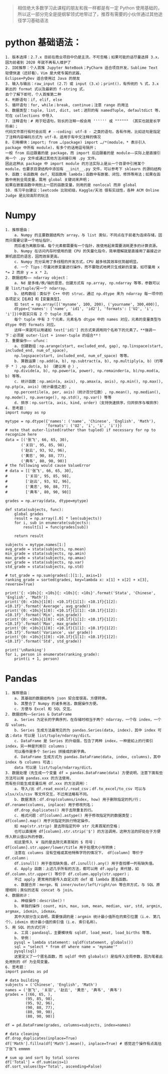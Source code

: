 > 相信绝大多数学习此课程的朋友和我一样都是有一定 Python 使用基础的，所以这一部分完全是提纲挈领式地带过了，推荐有需要的小伙伴通过其他途径学习基础语法

# python 基础语法：
	1. 版本选择：2.7.x 目前在商业项目中仍是主流，不可忽略；如果可能的话尽量选择 3.x，因为前者到 2020 年就不再有人维护了
	2. IDE推荐：个人首推 Jupyter NoteBook；PyCharm 适合项目开发，Sublime Text 轻便快速（还好看），Vim 是大佬专属的武器，  
	Eclipse+PyDev 适合使用过 Java 的朋友
	3. 输入与输出：raw_input (2.7）或 input (3.x）；print()，有传统的 % 式，3.x 新出的 format 式以及最新的 f-string 式，  
	自个了解下即可，个人首推第二种
	4. 判断语句：if, elif, else
	5. 循环语句：for, while；break, continue；注意 range 的用法
	6. 数据类型：tuple, list, dict, set；进阶的有 namedTuple, defaultdict 等，可在 collections 中导入
	7. 注释语句：# 用于短语句，较长的注释一般会用 '''''' 或 """""" （其实也就是长字符串）；  
	代码文件首行有时会出现 # --coding: utf-8 - 之类的语句，各有作用，比如这句是指定了注释内容编码方式为 utf-8，适用于有中文注释的情况
	8. 引用模块：import; from …(package) import …/*(module，* 表示引入 package 中所有 module)，有多个的话用逗号隔开；  
	一般 from 后边跟着的是 package，而 import 后边跟着的是 module——实际上是直接引用一个 .py 文件或通过其他方法间接引用 .py 文件。  
	因此这种从 package 中 import module 的方法实际上是从一个目录中引用某个 module，也要求目录结构中添加有 __init__.py 文件，可以参考下 sklearn 的源码结构
	9. 函数：长函数用 def, 短函数用 lambda；函数中有嵌套、闭包、修饰等用法；如果在函数中用到全局变量，需用 global 关键词来声明；  
	如果在嵌套函数中用到上一层的函数变量，则用的是 nonlocal 而非 global
	10. 练习平台建议：leetcode 比较初级，Kaggle/天池 很有实战性，各种 ACM Online Judge 是比较高阶的玩法

# Numpy
	1. 推荐理由：
		a. Numpy 的主要数据结构为 array，与 list 类似，不同点在于前者为连续存储，因而只需要记录一个地址指针，  
		而后者为离散存储，每个元素都需要有一个指针，故使用起来需要消耗更多的计算资源。
		b. Numpy 在访问内存时使用的是 CPU 的矢量化指令，简单理解就是直接用了最接近计算机底层的语言，因而效率更高。
		c. Numpy 充分采用了多线程的开发方式，CPU 越多核其效率优势越明显。
		d. 一个 Tips：尽量对原变量进行操作，而不要隐式地拷贝生成新的变量，如尽量用 x *= 2 而非 y = x * 2。
	2. 数据结构—— ndarray object：
		a. Nd 是多维/秩/轴的意思，创建方式有 np.array, np.ndarray 等等，参数可以是 list/tuple/另一个 ndarray。
		b. 结构数组：类似于 C++ 中的 struc，通过 np.dtype 来为 ndarray 每一项中的各项定义【名称】和【变量类型】，  
		如 test = np.array([('myname', 100, 200), ('yourname', 300,400)],   
		dtype={'names': ['name', 'id1', 'id2'], 'formats': ['U2', 'i', 'i']})中其实只有 2 个 tuple 元素，  
		每个 tuple 中有 3 个元素，元素名与 dtype 中的 names 对应，元素的变量类型与 dtype 中的 formats 对应。  
		这样一来就可以用诸如 test['id1'] 的方式来调用同个名称下的元素了。**强调一下：必须是 outer-list + inner-tuple 的组合**！
	3. 重要操作—— ufunc：
		a. 创建数组：np.arange(start, excluded_end, gap), np.linspace(start, included_end, num_of_space),   
		np.logspace(start, included_end, num_of_space) 等等。
		b. 算数运算：np.add(a, b), np.subtract(a, b), np.multiply(a, b)（约等于 * ）,np.dot(a, b) （建议用 @ ）,   
		np.divide(a, b), np.power(a, power), np.remainder(a, b)/np.mod(a, b) 等等。
		c. 统计函数：np.amin(a, axis), np.amax(a, axis), np.min(), np.max(), np.ptp(a, axis)（统计最值之差）,   
		np.percentile(a, per, axis)（统计百分位数）, np.mean(), np.median(), np.mode(), np.average(), np.std(), np.var() 等等
		d. 排序：np.sort(a, axis, kind, order)（支持快速排序，归并排序与堆排序）
	4. 思考题：
	import numpy as np
	
	mytype = np.dtype({'names': ('name', 'Chinese', 'English', 'Math'), 
	                  'formats': ('U2', 'i', 'i', 'i')})
	# note that outer-listed(rather than tupled) if necessary for np to recognize here
	data = [('张飞', 66, 65, 30), 
	       ('关羽', 95, 85, 98), 
	       ('赵云', 93, 92, 96), 
	       ('黄忠', 90, 88, 77), 
	       ('典韦', 80, 90, 90)]
	# the following would cause ValueError
	# data = [['张飞', 66, 65, 30], 
	#        ['关羽', 95, 85, 98], 
	#        ['赵云', 93, 92, 96], 
	#        ['黄忠', 90, 88, 77], 
	#        ['典韦', 80, 90, 90]]
	
	grades = np.array(data, dtype=mytype)
	
	def stata(subjects, func):
	    global grades
	    result = np.array([.0] * len(subjects))
	    for i, sub in enumerate(subjects):
	        result[i] = func(grades[sub])
	    
	    return result
	
	subjects = mytype.names[1:]
	avg_grade = stata(subjects, np.mean)
	min_grade = stata(subjects, np.amin)
	max_grade = stata(subjects, np.amax)
	var_grade = stata(subjects, np.var)
	std_grade = stata(subjects, np.std)
	
	# tot_grade = np.sum(grades[:][1:], axis=1)
	ranking_grade = sorted(grades, key=lambda x: x[1] + x[2] + x[3], reverse=True)
	
	print('{: <10s}{: <10s}{: <10s}{: <10s}'.format('Stata', 'Chinese', 'English', 'Math'))
	print('{0: <10s}{1[0]: <10.1f}{1[1]: <10.1f}{1[2]: <10.1f}'.format('Average', avg_grade))
	print('{0: <10s}{1[0]: <10.1f}{1[1]: <10.1f}{1[2]: <10.1f}'.format('Min', min_grade))
	print('{0: <10s}{1[0]: <10.1f}{1[1]: <10.1f}{1[2]: <10.1f}'.format('Max', max_grade))
	print('{0: <10s}{1[0]: <10.1f}{1[1]: <10.1f}{1[2]: <10.1f}'.format('Variance', var_grade))
	print('{0: <10s}{1[0]: <10.1f}{1[1]: <10.1f}{1[2]: <10.1f}'.format('Std', std_grade))
	
	print('\nRanking')
	for i, person in enumerate(ranking_grade):
	    print(i + 1, person)
	
# Pandas
	1. 推荐理由：
		a. 其基础的数据结构与 json 契合度很高，方便转换。
		b. 其整合了 Numpy 的诸多用法，数据操作方便。
		c. 方便与 Excel 和 SQL 交互。
	2. 数据结构——Series & DataFrame
		a. Series 为定长的字典序列，在存储时相当于两个 ndarray，一个存 index，一个存 values。
		b. Series 生成方法最常见的为 pandas.Series(data, index)，其中 index 可选；data 可以是 list/tuple/ndarray/dict。
		c. DataFrame 是 Series 的升级版，包含了两种 index，一种是如上的行索引 index，另一种是列索引 columns；  
		可以看作是多个 Series 拼接成的新字典。
		d. DataFrame 生成方式为 pandas.DataFrame(data, index, columns)，其中 index 与 columns 可选；  
		data 可以是 list/tuple/ndarray/dict。
	3. 数据处理（先生成一个变量 df = pandas.DataFrame(data) 方便说明，注意下面有些方法可以用 pandas.xxx 的方法使用，  
	而有些只能生成变量后用 df.xxx 的方法调用）：
		a. 导入/出 df.read_excel/.read_csv；df.to_excel/to_csv 可以与 xlsx/xls/csv 等文件交互，不过用法略有不同。
		b. 数据清洗：df.drop(columns/index, how) 用于删除指定的列/行；df.rename(columns, inplace) 用于修改列名；  
		df.drop_duplicates() 用于去除重复的行。
		c. 格式问题：df[column].astype() 用于修改指定列的数据类型；df[column].map() 用于对指定列执行特定操作，  
		如 map(str.strip) 是去除指定列中 str 元素首尾的空格；  
		也可以直接用 df[column].str.strip('$') 的方法调用，这种方法的好处在于方便传入默认值以外的参数，  
		如这里传入 ￥ 指的是去除元素首尾的 $ 符号；df[column].str.upper/lower/title 用于处理大小写转换；  
		注意在 columns 没有空格或其他特殊字符的情况下， df[column] 等价于 df.column；  
		df.isnull() 用于查找缺失值，df.isnull().any() 用于查找哪一列有缺失值。
		d. Apply 函数：上述几乎所有的方法，都可以用 df.apply 来代替，如 df.column.str.upper() 等价于 df.column.apply(str.upper)；  
		不过 apply 更常用的是传入自定义的 def 或 lambda 匿名函数。
		e. 数据合并：merge，有 inner/outer/left/right/on 等合并方式，与 SQL 原理相同；类似的还有 concat 与 join。
	4. 数据统计：
		a. 神级操作：describe()！
		b. 单独的操作：count, min, max, sum, mean, median, var, std, argmin, argmax, idxmin, idxmax。  
		其中大部分含义自明，需要强调的是：argmin 统计最小值所在的索引位置（i.e. 第几个），idxmin 统计最小值的索引值（i.e. 索引名称）。
	5. 用 SQL 的方式打开：
		a. 工具：pandasql，主要模块有 sqldf, load_meat, load_births 等等。
		b. 举例：
		pysql = lambda statement: sqldf(statement, globals())
		sql = "select * from df where name = 'myname'"
		pysql(sql)
		这里定义了一个匿名函数，而 sqldf 中的 globals() 是指传入全局参数，因为笔者此处用到的 df 为全局变量。
	6. 思考题：
	import pandas as pd
	
	# data building
	subjects = ('Chinese', 'English', 'Math')
	names = ('张飞', '关羽', '赵云', '黄忠', '典韦', '典韦')
	grades = [(66, 65, ), 
	         (95, 85, 98), 
	         (95, 92, 96), 
	         (90, 88, 77), 
	         (80, 90, 90), 
	         (80, 90, 90)]
	
	df = pd.DataFrame(grades, columns=subjects, index=names)
	
	# data cleaning
	df.drop_duplicates(inplace=True)
	df['Math'].fillna(df['Math'].mean(), inplace=True) # 感觉这个操作有点高估了张飞 emmmm
	
	# sum up and sort by total scores
	df['Total'] = df.sum(axis=1)
	df.sort_values(by='Total', ascending=False)
	
